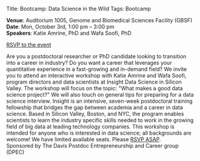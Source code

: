 Title: Bootcamp: Data Science in the Wild
Tags: Bootcamp

**Venue**: Auditorium 1005, Genome and Biomedical Sciences Facility (GBSF)   
**Date**: Mon, October 3rd, 1:00 pm – 3:00 pm   
**Speakers**: Katie Amrine, PhD and Wafa Soofi, PhD 


<a href="https://docs.google.com/forms/d/e/1FAIpQLSdbLlMkdin8T3OH7pF3vSIGvVVi4KOO_zQoTsDU1XKPeqSoOw/viewform?c=0&w=1"
 class="btn btn-primary btn-sm" role="button" target="_blank">
 RSVP to the event
</a>

Are you a postdoctoral researcher or PhD candidate looking to transition into a career in industry? Do you want a career that leverages your quantitative experience in a fast-growing and in-demand field? We invite you to attend an interactive workshop with Katie Amrine and Wafa Soofi, program directors and data scientists at Insight Data Science in Silicon Valley. The workshop will focus on the topic: "What makes a good data science project?" We will also touch on general tips for preparing for a data science interview. Insight is an intensive, seven-week postdoctoral training fellowship that bridges the gap between academia and a career in data science. Based in Silicon Valley, Boston, and NYC, the program enables scientists to learn the industry specific skills needed to work in the growing field of big data at leading technology companies. This workshop is intended for anyone who is interested in data science; all backgrounds are welcome! We have limited available seats. Please [RSVP ASAP](https://docs.google.com/forms/d/e/1FAIpQLSdbLlMkdin8T3OH7pF3vSIGvVVi4KOO_zQoTsDU1XKPeqSoOw/viewform?c=0&w=1).    
Sponsored by The Davis Postdoc Entrepreneurship and Career group (DPEC)
